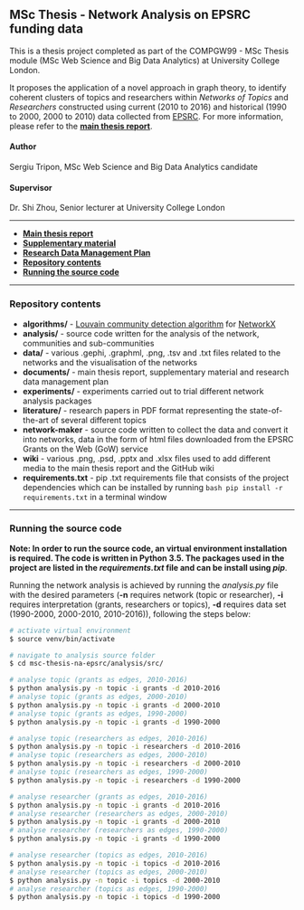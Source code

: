 ## MSc Thesis - Network Analysis on EPSRC funding data

This is a thesis project completed as part of the COMPGW99 - MSc Thesis module (MSc Web Science and Big Data Analytics) at University College London.

It proposes the application of a novel approach in graph theory, to identify coherent clusters of topics and researchers within *Networks of Topics* and *Researchers* constructed using current (2010 to 2016) and historical (1990 to 2000, 2000 to 2010) data collected from [EPSRC](https://www.epsrc.ac.uk/). For more information, please refer to the **[main thesis report](https://github.com/SergiuTripon/msc-thesis-na-epsrc/blob/master/documents/thesis/15110029_sergiu_tripon_epsrc_network_analysis.pdf)**.

#### Author

Sergiu Tripon, MSc Web Science and Big Data Analytics candidate

#### Supervisor

Dr. Shi Zhou, Senior lecturer at University College London

---

* **[Main thesis report](https://github.com/SergiuTripon/msc-thesis-na-epsrc/blob/master/documents/thesis/15110029_sergiu_tripon_epsrc_network_analysis.pdf)**
* **[Supplementary material](https://github.com/SergiuTripon/msc-thesis-na-epsrc/blob/master/documents/supplementary-material/15110029_sergiu_tripon_supplementary_material.pdf)**
* **[Research Data Management Plan](https://github.com/SergiuTripon/msc-thesis-na-epsrc/blob/master/documents/research-data-management-plan/15110029_sergiu_tripon_research_data_management_plan.pdf)**
* **[Repository contents](#user-content-repository-contents)**
* **[Running the source code](#user-content-running-the-source-code)**

---

### Repository contents

* **algorithms/** - [Louvain community detection algorithm](https://bitbucket.org/taynaud/python-louvain) for [NetworkX](https://networkx.github.io/)
* **analysis/** - source code written for the analysis of the network, communities and sub-communities
* **data/** - various .gephi, .graphml, .png, .tsv and .txt files related to the networks and the visualisation of the networks
* **documents/** - main thesis report, supplementary material and research data management plan
* **experiments/** - experiments carried out to trial different network analysis packages
* **literature/** - research papers in PDF format representing the state-of-the-art of several different topics
* **network-maker** - source code written to collect the data and convert it into networks, data in the form of html files downloaded from the EPSRC Grants on the Web (GoW) service
* **wiki** - various .png, .psd, .pptx and .xlsx files used to add different media to the main thesis report and the GitHub wiki
* **requirements.txt** - pip .txt requirements file that consists of the project dependencies which can be installed by running ```bash pip install -r requirements.txt``` in a terminal window

---

### Running the source code

**Note: In order to run the source code, an virtual environment installation is required. The code is written in Python 3.5. The packages used in the project are listed in the _requirements.txt_ file and can be install using _pip_**.

Running the network analysis is achieved by running the *analysis.py* file with the desired parameters (**-n** requires network (topic or researcher), **-i** requires interpretation (grants, researchers or topics), **-d** requires data set (1990-2000, 2000-2010, 2010-2016)), following the steps below:

```bash
# activate virtual environment
$ source venv/bin/activate

# navigate to analysis source folder
$ cd msc-thesis-na-epsrc/analysis/src/

# analyse topic (grants as edges, 2010-2016)
$ python analysis.py -n topic -i grants -d 2010-2016
# analyse topic (grants as edges, 2000-2010)
$ python analysis.py -n topic -i grants -d 2000-2010
# analyse topic (grants as edges, 1990-2000)
$ python analysis.py -n topic -i grants -d 1990-2000

# analyse topic (researchers as edges, 2010-2016)
$ python analysis.py -n topic -i researchers -d 2010-2016
# analyse topic (researchers as edges, 2000-2010)
$ python analysis.py -n topic -i researchers -d 2000-2010
# analyse topic (researchers as edges, 1990-2000)
$ python analysis.py -n topic -i researchers -d 1990-2000

# analyse researcher (grants as edges, 2010-2016)
$ python analysis.py -n topic -i grants -d 2010-2016
# analyse researcher (researchers as edges, 2000-2010)
$ python analysis.py -n topic -i grants -d 2000-2010
# analyse researcher (researchers as edges, 1990-2000)
$ python analysis.py -n topic -i grants -d 1990-2000

# analyse researcher (topics as edges, 2010-2016)
$ python analysis.py -n topic -i topics -d 2010-2016
# analyse researcher (topics as edges, 2000-2010)
$ python analysis.py -n topic -i topics -d 2000-2010
# analyse researcher (topics as edges, 1990-2000)
$ python analysis.py -n topic -i topics -d 1990-2000
```
